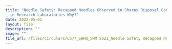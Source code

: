 ```yaml
---
title: "Needle Safety: Recapped Needles Observed in Sharps Disposal Containers
  in Research Laboratories–Why?"
date: 2022-05-01
layout: file
description: ""
image: ""
file_url: /files/circulars/C577_SHHQ_SHM 2021_Needle Safety Recapped Needles Observed_yh.pdf
---
```


